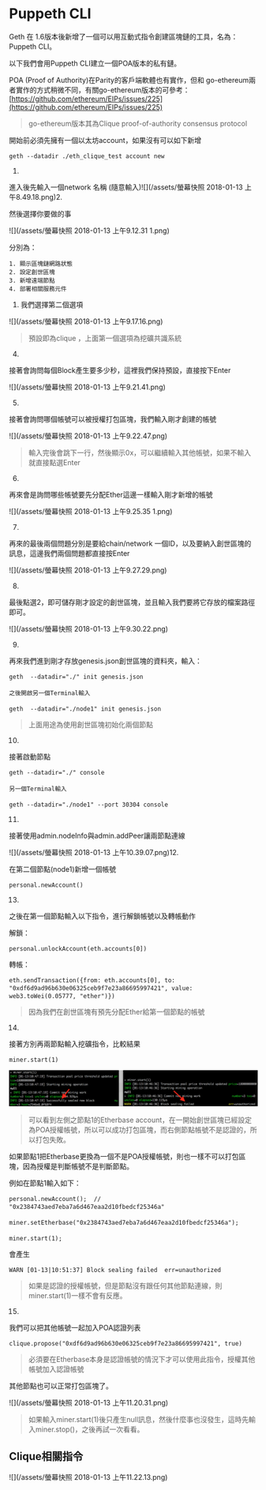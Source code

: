 # Puppeth CLI

Geth 在 1.6版本後新增了一個可以用互動式指令創建區塊鏈的工具，名為：Puppeth CLI。

以下我們會用Puppeth CLI建立一個POA版本的私有鏈。

POA \(Proof of Authority\)在Parity的客戶端軟體也有實作，但和 go-ethereum兩者實作的方式稍微不同，有關go-ethereum版本的可參考：[https://github.com/ethereum/EIPs/issues/225](https://github.com/ethereum/EIPs/issues/225)

> go-ethereum版本其為Clique proof-of-authority consensus protocol

開始前必須先擁有一個以太坊account，如果沒有可以如下新增

```
geth --datadir ./eth_clique_test account new
```

1.

進入後先輸入一個network 名稱 \(隨意輸入\)![](/assets/螢幕快照 2018-01-13 上午8.49.18.png)2.

然後選擇你要做的事

![](/assets/螢幕快照 2018-01-13 上午9.12.31 1.png)

分別為：

```
1. 顯示區塊鏈網路狀態
2. 設定創世區塊
3. 新增遠端節點
4. 部署相關服務元件
```

1. 我們選擇第二個選項

![](/assets/螢幕快照 2018-01-13 上午9.17.16.png)

> 預設即為clique ，上面第一個選項為挖礦共識系統

4.

接著會詢問每個Block產生要多少秒，這裡我們保持預設，直接按下Enter

![](/assets/螢幕快照 2018-01-13 上午9.21.41.png)

5.

接著會詢問哪個帳號可以被授權打包區塊，我們輸入剛才創建的帳號

![](/assets/螢幕快照 2018-01-13 上午9.22.47.png)

> 輸入完後會跳下一行，然後顯示0x，可以繼續輸入其他帳號，如果不輸入就直接點選Enter

6.

再來會是詢問哪些帳號要先分配Ether這邊一樣輸入剛才新增的帳號

![](/assets/螢幕快照 2018-01-13 上午9.25.35 1.png)

7.

再來的最後兩個問題分別是要給chain/network 一個ID，以及要納入創世區塊的訊息，這邊我們兩個問題都直接按Enter

![](/assets/螢幕快照 2018-01-13 上午9.27.29.png)

8.

最後點選2，即可儲存剛才設定的創世區塊，並且輸入我們要將它存放的檔案路徑即可。

![](/assets/螢幕快照 2018-01-13 上午9.30.22.png)

9.

再來我們進到剛才存放genesis.json創世區塊的資料夾，輸入：

```
geth  --datadir="./" init genesis.json

之後開啟另一個Terminal輸入

geth  --datadir="./node1" init genesis.json
```

> 上面用途為使用創世區塊初始化兩個節點

10.

接著啟動節點

```
geth --datadir="./" console

另一個Terminal輸入

geth --datadir="./node1" --port 30304 console
```

11.

接著使用admin.nodeInfo與admin.addPeer讓兩節點連線

![](/assets/螢幕快照 2018-01-13 上午10.39.07.png)12.

在第二個節點\(node1\)新增一個帳號

```
personal.newAccount()
```

13.

之後在第一個節點輸入以下指令，進行解鎖帳號以及轉帳動作

解鎖：

```
personal.unlockAccount(eth.accounts[0])
```

轉帳：

```
eth.sendTransaction({from: eth.accounts[0], to: "0xdf6d9ad96b630e06325ceb9f7e23a86695997421", value: web3.toWei(0.05777, "ether")})
```

> 因為我們在創世區塊有預先分配Ether給第一個節點的帳號

14.

接著方別再兩節點輸入挖礦指令，比較結果

```
miner.start(1)
```

![](/assets/123.png)

> 可以看到左側之節點1的Etherbase account，在一開始創世區塊已經設定為POA授權帳號，所以可以成功打包區塊，而右側節點帳號不是認證的，所以打包失敗。

如果節點1把Etherbase更換為一個不是POA授權帳號，則也一樣不可以打包區塊，因為授權是判斷帳號不是判斷節點。

例如在節點1輸入如下：

```
personal.newAccount();  // "0x2384743aed7eba7a6d467eaa2d10fbedcf25346a"

miner.setEtherbase("0x2384743aed7eba7a6d467eaa2d10fbedcf25346a");

miner.start(1);
```

會產生

```
WARN [01-13|10:51:37] Block sealing failed  err=unauthorized
```

> 如果是認證的授權帳號，但是節點沒有跟任何其他節點連線，則miner.start\(1\)一樣不會有反應。

15.

我們可以把其他帳號一起加入POA認證列表

```
clique.propose("0xdf6d9ad96b630e06325ceb9f7e23a86695997421", true)
```

> 必須要在Etherbase本身是認證帳號的情況下才可以使用此指令，授權其他帳號加入認證帳號

其他節點也可以正常打包區塊了。

![](/assets/螢幕快照 2018-01-13 上午11.20.31.png)

> 如果輸入miner.start\(1\)後只產生null訊息，然後什麼事也沒發生，這時先輸入miner.stop\(\)，之後再試一次看看。

## Clique相關指令

![](/assets/螢幕快照 2018-01-13 上午11.22.13.png)



